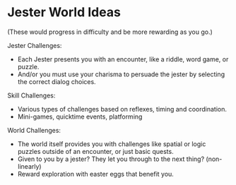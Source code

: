 # Jester World Ideas

(These would progress in difficulty and be more rewarding as you go.)

Jester Challenges:

 - Each Jester presents you with an encounter, like a riddle, word game, or puzzle.
 - And/or you must use your charisma to persuade the jester by selecting the correct dialog choices.

Skill Challenges:

 - Various types of challenges based on reflexes, timing and coordination.
 - Mini-games, quicktime events, platforming

World Challenges:

 - The world itself provides you with challenges like spatial or logic puzzles outside of an encounter, or just basic quests.
 - Given to you by a jester? They let you through to the next thing? (non-linearly)
 - Reward exploration with easter eggs that benefit you.
